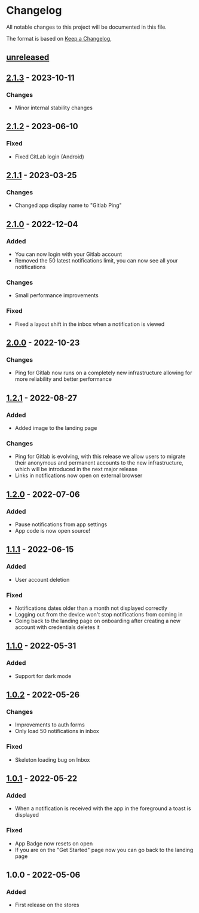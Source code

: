 # Changelog

All notable changes to this project will be documented in this file.

The format is based on [Keep a Changelog](https://keepachangelog.com/en/1.0.0/),

## [unreleased]

## [2.1.3] - 2023-10-11

### Changes

- Minor internal stability changes

## [2.1.2] - 2023-06-10

### Fixed

- Fixed GitLab login (Android)

## [2.1.1] - 2023-03-25

### Changes

- Changed app display name to "Gitlab Ping"

## [2.1.0] - 2022-12-04

### Added

- You can now login with your Gitlab account
- Removed the 50 latest notifications limit, you can now see all your notifications

### Changes

- Small performance improvements

### Fixed

- Fixed a layout shift in the inbox when a notification is viewed

## [2.0.0] - 2022-10-23

### Changes

- Ping for Gitlab now runs on a completely new infrastructure allowing for more reliability and better performance

## [1.2.1] - 2022-08-27

### Added

- Added image to the landing page

### Changes

- Ping for Gitlab is evolving, with this release we allow users to migrate their anonymous and permanent accounts to the new infrastructure, which will be introduced in the next major release
- Links in notifications now open on external browser

## [1.2.0] - 2022-07-06

### Added

- Pause notifications from app settings
- App code is now open source!

## [1.1.1] - 2022-06-15

### Added

- User account deletion

### Fixed

- Notifications dates older than a month not displayed correctly
- Logging out from the device won't stop notifications from coming in
- Going back to the landing page on onboarding after creating a new account with credentials deletes it

## [1.1.0] - 2022-05-31

### Added

- Support for dark mode

## [1.0.2] - 2022-05-26

### Changes

- Improvements to auth forms
- Only load 50 notifications in inbox

### Fixed

- Skeleton loading bug on Inbox

## [1.0.1] - 2022-05-22

### Added

- When a notification is received with the app in the foreground a toast is displayed

### Fixed

- App Badge now resets on open
- If you are on the "Get Started" page now you can go back to the landing page

## 1.0.0 - 2022-05-06

### Added

- First release on the stores

[unreleased]: https://github.com/zaniluca/ping-4-gitlab/compare/v2.1.3...HEAD
[1.0.1]: https://github.com/zaniluca/ping-4-gitlab/releases/tag/v1.0.1
[1.0.2]: https://github.com/zaniluca/ping-4-gitlab/releases/tag/v1.0.2
[1.1.0]: https://github.com/zaniluca/ping-4-gitlab/releases/tag/v1.1.0
[1.1.1]: https://github.com/zaniluca/ping-4-gitlab/releases/tag/v1.1.1
[1.2.0]: https://github.com/zaniluca/ping-4-gitlab/releases/tag/v1.2.0
[1.2.1]: https://github.com/zaniluca/ping-4-gitlab/releases/tag/v1.2.1
[2.0.0]: https://github.com/zaniluca/ping-4-gitlab/releases/tag/v2.0.0
[2.1.0]: https://github.com/zaniluca/ping-4-gitlab/releases/tag/v2.1.0
[2.1.1]: https://github.com/zaniluca/ping-4-gitlab/releases/tag/v2.1.1
[2.1.2]: https://github.com/zaniluca/ping-4-gitlab/releases/tag/v2.1.2
[2.1.3]: https://github.com/zaniluca/ping-4-gitlab/releases/tag/v2.1.3
